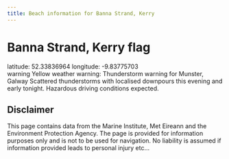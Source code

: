 ```yaml
---
title: Beach information for Banna Strand, Kerry
---
```

# Banna Strand, Kerry <span class="material-icons blue-flag">flag</span>

<div class="location-info">latitude: 52.33836964 longitude: -9.83775703</div>
<div class="met-eireann-warnings"><span class="material-icons yellow-warning">warning</span>&nbsp;Yellow weather warning: Thunderstorm warning for Munster, Galway Scattered thunderstorms with localised downpours this evening and early tonight. Hazardous driving conditions expected.&nbsp;</div>
<div></div>

## Disclaimer

This page contains data from the Marine Institute, 
Met Eireann and the Environment Protection Agency. The page is provided for
information purposes only and is not to be used for navigation. No liability 
is assumed if information provided leads to personal injury etc...